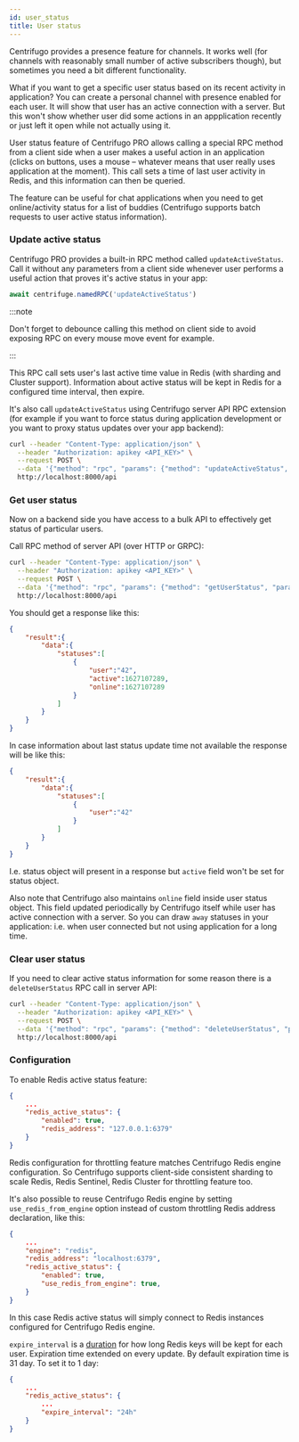 ```yaml
---
id: user_status
title: User status
---
```


Centrifugo provides a presence feature for channels. It works well (for channels with reasonably small number of active subscribers though), but sometimes you need a bit different functionality.

What if you want to get a specific user status based on its recent activity in application? You can create a personal channel with presence enabled for each user. It will show that user has an active connection with a server. But this won't show whether user did some actions in an appplication recently or just left it open while not actually using it.

User status feature of Centrifugo PRO allows calling a special RPC method from a client side when a user makes a useful action in an application (clicks on buttons, uses a mouse – whatever means that user really uses application at the moment). This call sets a time of last user activity in Redis, and this information can then be queried.

The feature can be useful for chat applications when you need to get online/activity status for a list of buddies (Centrifugo supports batch requests to user active status information).

### Update active status

Centrifugo PRO provides a built-in RPC method called `updateActiveStatus`. Call it without any parameters from a client side whenever user performs a useful action that proves it's active status in your app:

```javascript
await centrifuge.namedRPC('updateActiveStatus')
```

:::note

Don't forget to debounce calling this method on client side to avoid exposing RPC on every mouse move event for example.

:::

This RPC call sets user's last active time value in Redis (with sharding and Cluster support). Information about active status will be kept in Redis for a configured time interval, then expire.

It's also call `updateActiveStatus` using Centrifugo server API RPC extension (for example if you want to force status during application development or you want to proxy status updates over your app backend):

```bash
curl --header "Content-Type: application/json" \
  --header "Authorization: apikey <API_KEY>" \
  --request POST \
  --data '{"method": "rpc", "params": {"method": "updateActiveStatus", "params": {"users": ["42"]}}}' \
  http://localhost:8000/api
```

### Get user status

Now on a backend side you have access to a bulk API to effectively get status of particular users.

Call RPC method of server API (over HTTP or GRPC):

```bash
curl --header "Content-Type: application/json" \
  --header "Authorization: apikey <API_KEY>" \
  --request POST \
  --data '{"method": "rpc", "params": {"method": "getUserStatus", "params": {"users": ["42"]}}}' \
  http://localhost:8000/api
```

You should get a response like this:

```json
{
    "result":{
        "data":{
            "statuses":[
                {
                    "user":"42",
                    "active":1627107289,
                    "online":1627107289
                }
            ]
        }
    }
}
```

In case information about last status update time not available the response will be like this:

```json
{
    "result":{
        "data":{
            "statuses":[
                {
                    "user":"42"
                }
            ]
        }
    }
}
```

I.e. status object will present in a response but `active` field won't be set for status object.

Also note that Centrifugo also maintains `online` field inside user status object. This field updated periodically by Centrifugo itself while user has active connection with a server. So you can draw `away` statuses in your application: i.e. when user connected but not using application for a long time.

### Clear user status

If you need to clear active status information for some reason there is a `deleteUserStatus` RPC call in server API:

```bash
curl --header "Content-Type: application/json" \
  --header "Authorization: apikey <API_KEY>" \
  --request POST \
  --data '{"method": "rpc", "params": {"method": "deleteUserStatus", "params": {"users": ["42"]}}}' \
  http://localhost:8000/api
```

### Configuration

To enable Redis active status feature:

```json title="config.json"
{
    ...
    "redis_active_status": {
        "enabled": true,
        "redis_address": "127.0.0.1:6379"
    }
}
```

Redis configuration for throttling feature matches Centrifugo Redis engine configuration. So Centrifugo supports client-side consistent sharding to scale Redis, Redis Sentinel, Redis Cluster for throttling feature too.

It's also possible to reuse Centrifugo Redis engine by setting `use_redis_from_engine` option instead of custom throttling Redis address declaration, like this:

```json title="config.json"
{
    ...
    "engine": "redis",
    "redis_address": "localhost:6379",
    "redis_active_status": {
        "enabled": true,
        "use_redis_from_engine": true,
    }
}
```

In this case Redis active status will simply connect to Redis instances configured for Centrifugo Redis engine.

`expire_interval` is a [duration](../server/configuration.md#setting-time-duration-options) for how long Redis keys will be kept for each user. Expiration time extended on every update. By default expiration time is 31 day. To set it to 1 day:

```json title="config.json"
{
    ...
    "redis_active_status": {
        ...
        "expire_interval": "24h"
    }
}
```
